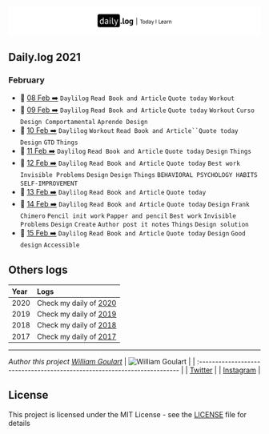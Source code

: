 ![](daily-logo.png)

## Daily.log 2021

### February

- 📝 [08 Feb ➡️](/02-Feb/log-08-02-2021.md) `Daylilog` `Read Book and Article` `Quote today` `Workout`
- 📝 [09 Feb ➡️](/02-Feb/log-09-02-2021.md) `Daylilog` `Read Book and Article` `Quote today` `Workout` `Curso Design Comportamental` `Aprende Design`
- 📝 [10 Feb ➡️](/02-Feb/log-10-02-2021.md) `Daylilog` `Workout` ` Read Book and Article``Quote today ` `Design` `GTD` `Things`
- 📝 [11 Feb ➡️](/02-Feb/log-11-02-2021.md) `Daylilog` `Read Book and Article` `Quote today` `Design` `Things`
- 📝 [12 Feb ➡️](/02-Feb/log-12-02-2021.md) `Daylilog` `Read Book and Article` `Quote today` `Best work` `Invisible Problems` `Design` `Design` `Things` `BEHAVIORAL PSYCHOLOGY HABITS` `SELF-IMPROVEMENT`
- 📝 [13 Feb ➡️](/02-Feb/log-13-02-2021.md) `Daylilog` `Read Book and Article` `Quote today`
- 📝 [14 Feb ➡️](/02-Feb/log-14-02-2021.md) `Daylilog` `Read Book and Article` `Quote today` `Design` `Frank Chimero` `Pencil init work` `Papper and pencil` `Best work` `Invisible` `Problems` `Design` `Create` `Author post it notes` `Things` `Design solution`
- 📝 [15 Feb ➡️](/02-Feb/log-15-02-2021.md) `Daylilog` `Read Book and Article` `Quote today` `Design` `Good design` `Accessible`

## Others logs

| Year | Logs                                                                                       |
| :--- | :----------------------------------------------------------------------------------------- |
| 2020 | Check my daily of [2020](https://github.com/wgoulaart/dailylog/tree/master/2020/README.md) |
| 2019 | Check my daily of [2019](https://github.com/wgoulaart/dailylog/tree/master/2019/README.md) |
| 2018 | Check my daily of [2018](https://github.com/wgoulaart/dailylog/tree/master/2018/README.md) |
| 2017 | Check my daily of [2017](https://github.com/wgoulaart/dailylog/tree/master/2017/README.md) |

---

_Author this project [William Goulart](https://github.com/wgoulaart/)_
| ![William Goulart](https://avatars1.githubusercontent.com/u/2000986?s=80) |
| :------------------------------------------------------------------------ |
| [Twitter](https://twitter.com/wgoulaart/) |
| [Instagram](https://instagram.com/wgoulaart/) |

## License

This project is licensed under the MIT License - see the [LICENSE](LICENSE) file for details
